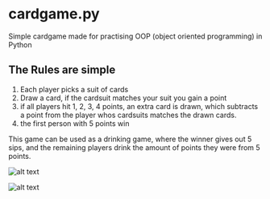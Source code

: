 # cardgame.py
Simple cardgame made for practising OOP (object oriented programming) in Python

## The Rules are simple

1. Each player picks a suit of cards
2. Draw a card, if the cardsuit matches your suit you gain a point
3. if all players hit 1, 2, 3, 4 points, an extra card is drawn, which subtracts a point from the player whos cardsuits matches the drawn cards.
4. the first person with 5 points win


This game can be used as a drinking game, where the winner gives out 5 sips, and the remaining players drink the amount of points they were from 5 points.

![alt text](http://korius.dk/github/1.png)

![alt text](http://korius.dk/github/2.png)



